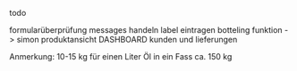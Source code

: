 todo

formularüberprüfung 
messages handeln
label eintragen
botteling funktion - > simon 
produktansicht 
DASHBOARD
kunden und lieferungen

Anmerkung: 10-15 kg für einen Liter Öl
in ein Fass ca. 150 kg